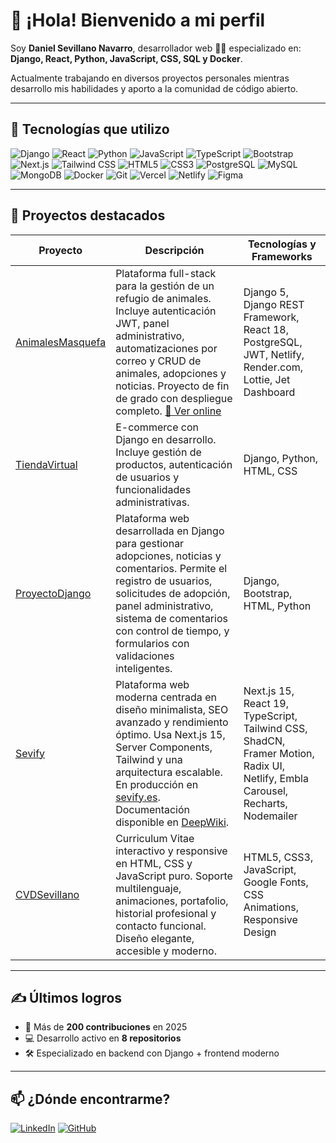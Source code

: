 # 👋 ¡Hola! Bienvenido a mi perfil

Soy **Daniel Sevillano Navarro**, desarrollador web 🧑‍💻 especializado en:
**Django, React, Python, JavaScript, CSS, SQL y Docker**.

Actualmente trabajando en diversos proyectos personales mientras desarrollo mis habilidades y aporto a la comunidad de código abierto.

---

## 🚀 Tecnologías que utilizo


![Django](https://img.shields.io/badge/-Django-092E20?style=for-the-badge&logo=django)
![React](https://img.shields.io/badge/-React-20232A?style=for-the-badge&logo=react&logoColor=61DAFB)
![Python](https://img.shields.io/badge/-Python-3776AB?style=for-the-badge&logo=python&logoColor=white)
![JavaScript](https://img.shields.io/badge/-JavaScript-F7DF1E?style=for-the-badge&logo=javascript&logoColor=black)
![TypeScript](https://img.shields.io/badge/-TypeScript-007ACC?style=for-the-badge&logo=typescript&logoColor=white)
![Bootstrap](https://img.shields.io/badge/-Bootstrap-7952B3?style=for-the-badge&logo=bootstrap&logoColor=white)
![Next.js](https://img.shields.io/badge/-Next.js-000000?style=for-the-badge&logo=nextdotjs)
![Tailwind CSS](https://img.shields.io/badge/-Tailwind-38B2AC?style=for-the-badge&logo=tailwind-css&logoColor=white)
![HTML5](https://img.shields.io/badge/-HTML5-E34F26?style=for-the-badge&logo=html5&logoColor=white)
![CSS3](https://img.shields.io/badge/-CSS3-1572B6?style=for-the-badge&logo=css3)
![PostgreSQL](https://img.shields.io/badge/-PostgreSQL-4169E1?style=for-the-badge&logo=postgresql&logoColor=white)
![MySQL](https://img.shields.io/badge/-MySQL-4479A1?style=for-the-badge&logo=mysql&logoColor=white)
![MongoDB](https://img.shields.io/badge/-MongoDB-47A248?style=for-the-badge&logo=mongodb&logoColor=white)
![Docker](https://img.shields.io/badge/-Docker-2496ED?style=for-the-badge&logo=docker)
![Git](https://img.shields.io/badge/-Git-F05032?style=for-the-badge&logo=git&logoColor=white)
![Vercel](https://img.shields.io/badge/-Vercel-000000?style=for-the-badge&logo=vercel&logoColor=white)
![Netlify](https://img.shields.io/badge/-Netlify-00C7B7?style=for-the-badge&logo=netlify&logoColor=white)
![Figma](https://img.shields.io/badge/-Figma-F24E1E?style=for-the-badge&logo=figma&logoColor=white)

---

## 📂 Proyectos destacados

| Proyecto | Descripción | Tecnologías y Frameworks |
|----------|-------------|---------------------------|
| [AnimalesMasquefa](https://github.com/DsevillanoNavarro/AnimalesMasquefa) | Plataforma full-stack para la gestión de un refugio de animales. Incluye autenticación JWT, panel administrativo, automatizaciones por correo y CRUD de animales, adopciones y noticias. Proyecto de fin de grado con despliegue completo. [🔗 Ver online](https://animalistesmasquefa.netlify.app) | Django 5, Django REST Framework, React 18, PostgreSQL, JWT, Netlify, Render.com, Lottie, Jet Dashboard |
| [TiendaVirtual](https://github.com/DsevillanoNavarro/TiendaVirtual) | E-commerce con Django en desarrollo. Incluye gestión de productos, autenticación de usuarios y funcionalidades administrativas. | Django, Python, HTML, CSS |
| [ProyectoDjango](https://github.com/DsevillanoNavarro/ProyectoDjango) | Plataforma web desarrollada en Django para gestionar adopciones, noticias y comentarios. Permite el registro de usuarios, solicitudes de adopción, panel administrativo, sistema de comentarios con control de tiempo, y formularios con validaciones inteligentes. | Django, Bootstrap, HTML, Python |
| [Sevify](https://github.com/DsevillanoNavarro/Sevify) | Plataforma web moderna centrada en diseño minimalista, SEO avanzado y rendimiento óptimo. Usa Next.js 15, Server Components, Tailwind y una arquitectura escalable. En producción en [sevify.es](https://sevify.es). Documentación disponible en [DeepWiki](https://deepwiki.dev/sevify). | Next.js 15, React 19, TypeScript, Tailwind CSS, ShadCN, Framer Motion, Radix UI, Netlify, Embla Carousel, Recharts, Nodemailer |
| [CVDSevillano](https://github.com/DsevillanoNavarro/dsevillanonavarro-cvdsevillano) | Curriculum Vitae interactivo y responsive en HTML, CSS y JavaScript puro. Soporte multilenguaje, animaciones, portafolio, historial profesional y contacto funcional. Diseño elegante, accesible y moderno. | HTML5, CSS3, JavaScript, Google Fonts, CSS Animations, Responsive Design |

---

## ✍️ Últimos logros

- 🔨 Más de **200 contribuciones** en 2025
- 💻 Desarrollo activo en **8 repositorios**
- 🛠️ Especializado en backend con Django + frontend moderno

---

## 📫 ¿Dónde encontrarme?

[![LinkedIn](https://img.shields.io/badge/-LinkedIn-0077B5?style=flat-square&logo=linkedin&logoColor=white)](https://www.linkedin.com/in/danielsevillanonavarro/)
[![GitHub](https://img.shields.io/badge/-GitHub-181717?style=flat-square&logo=github&logoColor=white)](https://github.com/DsevillanoNavarro)

